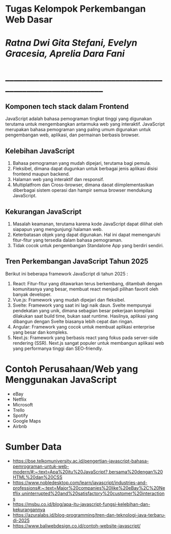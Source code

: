 # Tugas Kelompok Perkembangan Web Dasar
# _Ratna Dwi Gita Stefani, Evelyn Gracesia, Aprelia Dara Fani_
# ____________________________________________________________
## Komponen tech stack dalam Frontend 
JavaScript adalah bahasa pemograman tingkat tinggi yang digunakan terutama untuk mengembangkan antarmuka web yang interaktif. JavaScript merupakan bahasa pemograman yang paling umum digunakan untuk pengembangan web, aplikasi, dan permainan berbasis browser.
## Kelebihan JavaScript
1. Bahasa pemograman yang mudah dipejari, terutama bagi pemula.
2. Fleksibel, dimana dapat dugunkan untuk berbagai jenis aplikasi disisi frontend maupun backend.
3. Halaman web yang interaktif dan responsif.
4. Multiplatfrom dan Cross-browser, dimana daoat diimplementasikan diberbagai sistem operasi dan hampir semua browser mendukung JavaScript.
## Kekurangan JavaScript
1. Masalah keamanan, terutama karena kode JavaScript dapat dilihat oleh siapapun yang mengunjungi halaman web.
2. Keterbatasan objek yang dapat digunakan. Hal ini dapat memengaruhi fitur-fitur yang tersedia dalam bahasa pemograman.
3. Tidak cocok untuk pengembangan Standalone App yang berdiri sendiri.
## Tren Perkembangan JavaScript Tahun 2025

 Berikut ini beberapa framework JavaScript di tahun 2025 :
1. React: Fitur-fitur yang ditawarkan terus berkembang, ditambah dengan komunitasnya yang besar, membuat react menjadi pilihan favorit oleh banyak developer.
2. Vue.js: Framework yang mudah dipejari dan fleksibel.
3. Svelte: Framework yang saat ini lagi naik daun. Svelte mempunyai pendekatan yang unik, dimana sebagian besar pekerjaan kompilasi dilakukan saat build time, bukan saat runtime. Hasilnya, aplikasi yang dibangun dengan Svelte biasanya lebih cepat dan ringan.
4. Angular: Framework yang cocok untuk membuat aplikasi enterprise yang besar dan kompleks.
5. Next.js: Framework yang berbasis react yang fokus pada server-side rendering (SSR). Next.js sangat populer untuk membangun aplikasi web yang performanya tinggi dan SEO-friendly.
# Contoh Perusahaan/Web yang Menggunakan JavaScript
- eBay
- Netflix
- Microsoft
- Trello
- Spotify
- Google Maps
- Airbnb
# Sumber Data
- https://bse.telkomuniversity.ac.id/pengertian-javascript-bahasa-pemrograman-untuk-web-modern/#:~:text=Apa%20itu%20JavaScript?,bersama%20dengan%20HTML%20dan%20CSS
- https://www.nobledesktop.com/learn/javascript/industries-and-professions#:~:text=Major%20companies%20like%20eBay%2C%20Netflix,uninterrupted%20and%20satisfactory%20customer%20interactions
- https://msbu.co.id/blog/apa-itu-javascript-fungsi-kelebihan-dan-kekurangannya
- https://azuralabs.id/blog-programming/tren-dan-teknologi-java-terbaru-di-2025
- https://www.baliwebdesign.co.id/contoh-website-javascript/



